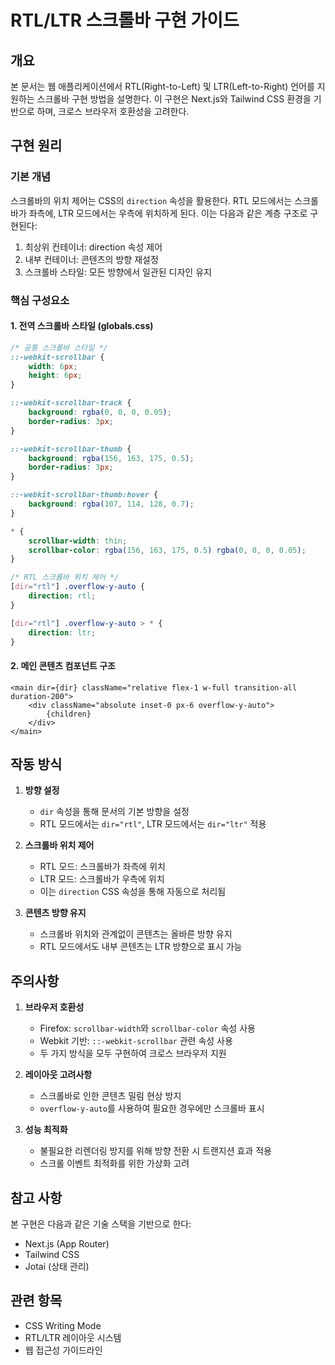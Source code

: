 # RTL/LTR 스크롤바 구현 가이드

## 개요

본 문서는 웹 애플리케이션에서 RTL(Right-to-Left) 및 LTR(Left-to-Right) 언어를 지원하는 스크롤바 구현 방법을 설명한다. 이 구현은 Next.js와 Tailwind CSS 환경을 기반으로 하며, 크로스 브라우저 호환성을 고려한다.

## 구현 원리

### 기본 개념

스크롤바의 위치 제어는 CSS의 `direction` 속성을 활용한다. RTL 모드에서는 스크롤바가 좌측에, LTR 모드에서는 우측에 위치하게 된다. 이는 다음과 같은 계층 구조로 구현된다:

1. 최상위 컨테이너: direction 속성 제어
2. 내부 컨테이너: 콘텐츠의 방향 재설정
3. 스크롤바 스타일: 모든 방향에서 일관된 디자인 유지

### 핵심 구성요소

#### 1. 전역 스크롤바 스타일 (globals.css)

```css
/* 공통 스크롤바 스타일 */
::-webkit-scrollbar {
    width: 6px;
    height: 6px;
}

::-webkit-scrollbar-track {
    background: rgba(0, 0, 0, 0.05);
    border-radius: 3px;
}

::-webkit-scrollbar-thumb {
    background: rgba(156, 163, 175, 0.5);
    border-radius: 3px;
}

::-webkit-scrollbar-thumb:hover {
    background: rgba(107, 114, 128, 0.7);
}

* {
    scrollbar-width: thin;
    scrollbar-color: rgba(156, 163, 175, 0.5) rgba(0, 0, 0, 0.05);
}

/* RTL 스크롤바 위치 제어 */
[dir="rtl"] .overflow-y-auto {
    direction: rtl;
}

[dir="rtl"] .overflow-y-auto > * {
    direction: ltr;
}
```

#### 2. 메인 콘텐츠 컴포넌트 구조

```tsx
<main dir={dir} className="relative flex-1 w-full transition-all duration-200">
    <div className="absolute inset-0 px-6 overflow-y-auto">
        {children}
    </div>
</main>
```

## 작동 방식

1. **방향 설정**
   - `dir` 속성을 통해 문서의 기본 방향을 설정
   - RTL 모드에서는 `dir="rtl"`, LTR 모드에서는 `dir="ltr"` 적용

2. **스크롤바 위치 제어**
   - RTL 모드: 스크롤바가 좌측에 위치
   - LTR 모드: 스크롤바가 우측에 위치
   - 이는 `direction` CSS 속성을 통해 자동으로 처리됨

3. **콘텐츠 방향 유지**
   - 스크롤바 위치와 관계없이 콘텐츠는 올바른 방향 유지
   - RTL 모드에서도 내부 콘텐츠는 LTR 방향으로 표시 가능

## 주의사항

1. **브라우저 호환성**
   - Firefox: `scrollbar-width`와 `scrollbar-color` 속성 사용
   - Webkit 기반: `::-webkit-scrollbar` 관련 속성 사용
   - 두 가지 방식을 모두 구현하여 크로스 브라우저 지원

2. **레이아웃 고려사항**
   - 스크롤바로 인한 콘텐츠 밀림 현상 방지
   - `overflow-y-auto`를 사용하여 필요한 경우에만 스크롤바 표시

3. **성능 최적화**
   - 불필요한 리렌더링 방지를 위해 방향 전환 시 트랜지션 효과 적용
   - 스크롤 이벤트 최적화를 위한 가상화 고려

## 참고 사항

본 구현은 다음과 같은 기술 스택을 기반으로 한다:

- Next.js (App Router)
- Tailwind CSS
- Jotai (상태 관리)

## 관련 항목

- CSS Writing Mode
- RTL/LTR 레이아웃 시스템
- 웹 접근성 가이드라인
``` 